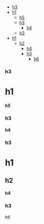 <!-- TOC -->

- [h3](#h3)
- [h1](#h1)
  - [h5](#h5)
  - [h3](#h3-1)
    - [h4](#h4)
  - [h3](#h3-2)
- [h1](#h1-1)
  - [h2](#h2)
    - [h4](#h4-1)
    - [h3](#h3-3)
      - [h6](#h6)

<!-- TOC END -->

### h3

# h1

##### h5

### h3

#### h4

### h3

# h1

## h2

#### h4

### h3

###### h6
